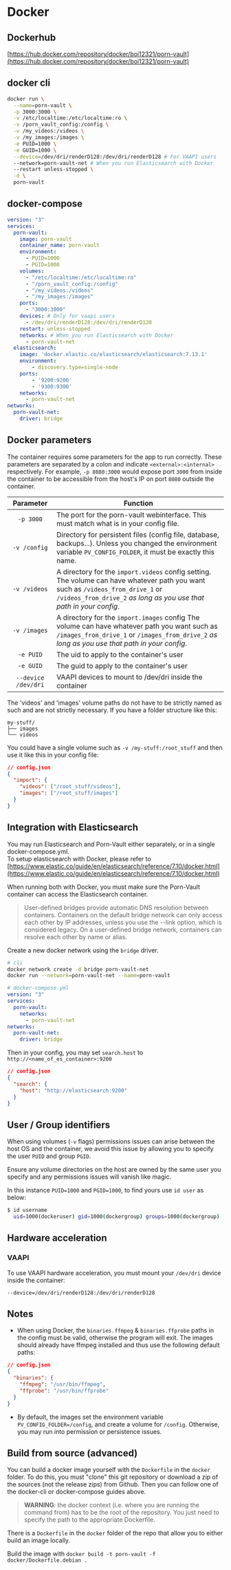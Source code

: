 # Docker

## Dockerhub

[https://hub.docker.com/repository/docker/boi12321/porn-vault](https://hub.docker.com/repository/docker/boi12321/porn-vault)

## docker cli

```bash
docker run \
  --name=porn-vault \
  -p 3000:3000 \
  -v /etc/localtime:/etc/localtime:ro \
  -v /porn_vault_config:/config \
  -v /my_videos:/videos \
  -v /my_images:/images \
  -e PUID=1000 \
  -e GUID=1000 \
  --device=/dev/dri/renderD128:/dev/dri/renderD128 # For VAAPI users
  --network=porn-vault-net # When you run Elasticsearch with Docker
  --restart unless-stopped \
  -d \
  porn-vault
```

## docker-compose

```yml
version: "3"
services:
  porn-vault:
    image: porn-vault
    container_name: porn-vault
    environment:
      - PUID=1000
      - PGID=1000
    volumes:
      - "/etc/localtime:/etc/localtime:ro"
      - "/porn_vault_config:/config"
      - "/my_videos:/videos"
      - "/my_images:/images"
    ports:
      - "3000:3000"
    devices: # Only for vaapi users
      - /dev/dri/renderD128:/dev/dri/renderD128
    restart: unless-stopped
    networks: # When you run Elasticsearch with Docker
      - porn-vault-net
  elasticsearch:
    image: 'docker.elastic.co/elasticsearch/elasticsearch:7.13.1'
    environment:
        - discovery.type=single-node
    ports:
        - '9200:9200'
        - '9300:9300'
    networks:
      - porn-vault-net
networks:
  porn-vault-net:
    driver: bridge
```

## Docker parameters

The container requires some parameters for the app to run correctly. These parameters are separated by a colon and indicate `<external>:<internal>` respectively. For example, `-p 8080:3000` would expose port `3000` from inside the container to be accessible from the host's IP on port `8080` outside the container.

|      Parameter      | Function                                                                                                                                                                                               |
| :-----------------: | ------------------------------------------------------------------------------------------------------------------------------------------------------------------------------------------------------ |
|      `-p 3000`      | The port for the porn-vault webinterface. This must match what is in your config file.                                                                                                                 |
|    `-v /config`     | Directory for persistent files (config file, database, backups...). Unless you changed the environment variable `PV_CONFIG_FOLDER`, it must be exactly this name.                                      |
|    `-v /videos`     | A directory for the `import.videos` config setting. The volume can have whatever path you want such as `/videos_from_drive_1` or `/videos_from_drive_2` _as long as you use that path in your config_. |
|    `-v /images`     | A directory for the `import.images` config The volume can have whatever path you want such as `/images_from_drive_1` or `/images_from_drive_2` _as long as you use that path in your config_.          |
|      `-e PUID`      | The uid to apply to the container's user                                                                                                                                                               |
|      `-e GUID`      | The guid to apply to the container's user                                                                                                                                                              |
| `--device /dev/dri` | VAAPI devices to mount to /dev/dri inside the container                                                                                                                                                |

The 'videos' and 'images' volume paths do not have to be strictly named as such and are not strictly necessary. If you have a folder structure like this:

```
my-stuff/
├── images
└── videos
```

You could have a single volume such as `-v /my-stuff:/root_stuff` and then use it like this in your config file:

```json
// config.json
{
  "import": {
    "videos": ["/root_stuff/videos"],
    "images": ["/root_stuff/images"]
  }
}
```

## Integration with Elasticsearch

You may run Elasticsearch and Porn-Vault either separately, or in a single docker-compose.yml.  
To setup elasticsearch with Docker, please refer to [https://www.elastic.co/guide/en/elasticsearch/reference/7.10/docker.html](https://www.elastic.co/guide/en/elasticsearch/reference/7.10/docker.html)

When running both with Docker, you must make sure the Porn-Vault container can access the Elasticsearch container.

> User-defined bridges provide automatic DNS resolution between containers.
> Containers on the default bridge network can only access each other by IP addresses, unless you use the --link option, which is considered legacy. On a user-defined bridge network, containers can resolve each other by name or alias.

Create a new docker network using the `bridge` driver.

```bash
# cli
docker network create -d bridge porn-vault-net
docker run --network=porn-vault-net --name=porn-vault
```

```yml
# docker-compose.yml
version: "3"
services:
  porn-vault:
    networks:
      - porn-vault-net
networks:
  porn-vault-net:
    driver: bridge
```

Then in your config, you may set `search.host` to `http://<name_of_es_container>:9200`

```json
// config.json
{
  "search": {
    "host": "http://elasticsearch:9200"
  }
}
```

## User / Group identifiers

When using volumes (`-v` flags) permissions issues can arise between the host OS and the container, we avoid this issue by allowing you to specify the user `PUID` and group `PGID`.

Ensure any volume directories on the host are owned by the same user you specify and any permissions issues will vanish like magic.

In this instance `PUID=1000` and `PGID=1000`, to find yours use `id user` as below:

```bash
$ id username
  uid=1000(dockeruser) gid=1000(dockergroup) groups=1000(dockergroup)
```

## Hardware acceleration

### VAAPI

To use VAAPI hardware acceleration, you must mount your `/dev/dri` device inside the container:

```
--device=/dev/dri/renderD128:/dev/dri/renderD128
```

## Notes

- When using Docker, the `binaries.ffmpeg` & `binaries.ffprobe` paths in the config must be valid, otherwise the program will exit. The images should already have ffmpeg installed and thus use the following default paths:

```json
// config.json
{
  "binaries": {
    "ffmpeg": "/usr/bin/ffmpeg",
    "ffprobe": "/usr/bin/ffprobe"
  }
}
```

- By default, the images set the environment variable `PV_CONFIG_FOLDER=/config`, and create a volume for `/config`. Otherwise, you may run into permission or persistence issues.

## Build from source (advanced)

You can build a docker image yourself with the `Dockerfile` in the `docker` folder. To do this, you must "clone" this git repository or download a zip of the sources (not the release zips) from Github. Then you can follow one of the docker-cli or docker-compose guides above.

> **WARNING**: the docker context (i.e. where you are running the command from) has to be the root of the repository. You just need to specify the path to the appropriate Dockerfile.

There is a `Dockerfile` in the `docker` folder of the repo that allow you to either build an image locally.

Build the image with `docker build -t porn-vault -f docker/Dockerfile.debian .`
